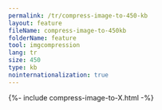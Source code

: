 ```yaml
---
permalink: /tr/compress-image-to-450-kb
layout: feature
fileName: compress-image-to-450kb
folderName: feature
tool: imgcompression
lang: tr
size: 450
type: kb
nointernationalization: true
---
```

{%- include compress-image-to-X.html -%}       
